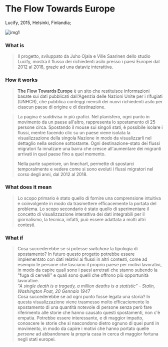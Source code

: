# The Flow Towards Europe
Lucify, 2015, Helsinki, Finlandia;

![img1](https://github.com/RobertoAlesi/archive/blob/main/RobertoAlesi/Close_Reading/imgs/tfteurope.png)

### What is
>Il progetto, sviluppato da Juho Ojala e Ville Saarinen dello studio Lucify, mostra il flusso dei richiedenti asilo presso i paesi Europei dal 2012 al 2018, grazie ad una dataviz interattiva.


### How it works
>**The Flow Towards Europe** è un sito che restituisce informazioni basate sui dati pubblicati dall'Agenzia delle Nazioni Unite per i rifugiati (UNHCR), che pubblica conteggi mensili dei nuovi richiedenti asilo per ciascun paese di origine e di destinazione.

>La pagina è suddivisa in più grafici. Nel planisfero, ogni punto in movimento da un paese all'altro, rappresenta lo spostamento di 25 persone circa. Spostando il mouse sui singoli stati, è possibile isolare i flussi, mentre facendo clic su un paese viene isolata la visualizzazione della singola Nazione in modo da visualizzarli nel dettaglio nella sezione sottostante. Ogni destinazione-stato dei flussi migratori fa innalzare una barra che cresce all'aumentare dei migranti arrivati in quel paese fino a quel momento.
>
>Nella parte superiore, un linechart, permette di spostarci temporalmente e vedere come si sono evoluti i flussi migratori nel corso degli anni, dal 2012 al 2018.


### What does it mean
>Lo scopo primario è stato quello di fornire una comprensione intuitiva e coinvolgente in modo da 
trasmettere efficacemente la portata del problema.
Lo scopo secondario è stato quello di sperimentare il concetto di visualizzazione interattiva dei dati integrabili per il giornalismo, la tecnica, infatti, può essere adattata a molti altri contesti.


### What if
>Cosa succederebbe se si potesse _switchare_ la tipologia di spostamento?
In futuro questo progetto potrebbe essere implementato con dati relativi ai flussi in altri contesti, come ad esempio le persone che lasciano il proprio paese per motivi lavorativi, in modo da capire quali sono i paesi arretrati che stanno subendo la "fuga di cervelli" e quali sono quelli che offrono più opportunità lavorative.  
>_"A single death is a tragedy, a million deaths is a statistic" - Stalin, Washington Post, 20 Gennaio 1947_  
Cosa succederebbe se ad ogni punto fosse legata una storia?
In questa visualizzazione viene trasmesso molto efficaciemente lo spostamento di una quantità notevole di persone senza però fare riferimento alle storie che hanno causato questi spostamenti, non c'è empatia.
Potrebbe essere interessante, e di maggior impatto, conoscere le storie che si nascondono dietro ognuno di quei punti in movimento, in modo da capire i motivi che hanno portato quelle *persone* ad abbandonare la propria casa in cerca di maggior fortuna negli stati europei.
